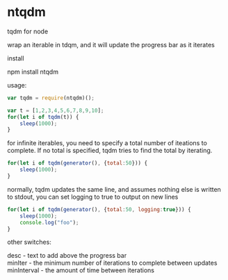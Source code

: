 # ntqdm

tqdm for node

wrap an iterable in tdqm, and it will update the progress bar as it iterates

install

npm install ntqdm


usage:

```javascript
var tqdm = require(ntqdm)();

var t = [1,2,3,4,5,6,7,8,9,10];
for(let i of tqdm(t)) {
	sleep(1000);
}
```


for infinite iterables, you need to specify a total number of iteations to complete. If no total is specified, tqdm tries to find the total by iterating.

```javascript
for(let i of tqdm(generator(), {total:50})) {
	sleep(1000);
}
```

normally, tqdm updates the same line, and assumes nothing else is written to stdout, you can set logging to true to output on new lines

```javascript
for(let i of tqdm(generator(), {total:50, logging:true})) {
	sleep(1000);
	console.log("foo");
}
```

other switches:

desc - text to add above the progress bar  
minIter - the minimum number of iterations to complete between updates
minInterval - the amount of time between iterations


